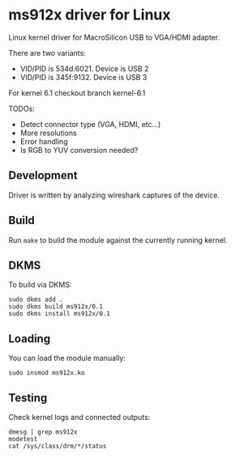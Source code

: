 # ms912x driver for Linux

Linux kernel driver for MacroSilicon USB to VGA/HDMI adapter.

There are two variants:
 - VID/PID is 534d:6021. Device is USB 2
 - VID/PID is 345f:9132. Device is USB 3

For kernel 6.1 checkout branch kernel-6.1

TODOs:

- Detect connector type (VGA, HDMI, etc...)
- More resolutions
- Error handling
- Is RGB to YUV conversion needed?

## Development 

Driver is written by analyzing wireshark captures of the device.

## Build

Run `make` to build the module against the currently running kernel.

## DKMS

To build via DKMS:

```
sudo dkms add .
sudo dkms build ms912x/0.1
sudo dkms install ms912x/0.1
```

## Loading

You can load the module manually:

```
sudo insmod ms912x.ko
```

## Testing

Check kernel logs and connected outputs:

```
dmesg | grep ms912x
modetest
cat /sys/class/drm/*/status
```

